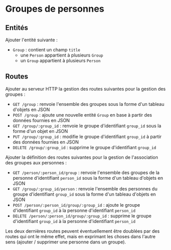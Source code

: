 # Groupes de personnes

## Entités

Ajouter l'entité suivante :
- `Group` : contient un champ `title`
    - une `Person` appartient à plusieurs `Group`
	- un `Group` appartient à plusieurs `Person`

## Routes

Ajouter au serveur HTTP la gestion des routes suivantes pour la gestion des groupes :
- `GET /group` : renvoie l'ensemble des groupes sous la forme d'un tableau d'objets en JSON
- `POST /group` : ajoute une nouvelle entité `Group` en base à partir des données fournies en JSON
- `GET /group/:group_id` : renvoie le groupe d'identifiant `group_id` sous la forme d'un objet en JSON
- `PUT /group/:group_id` : modifie le groupe d'identifiant `group_id` à partir des données fournies en JSON
- `DELETE /group/:group_id` : supprime le groupe d'identifiant `group_id`

Ajouter la définition des routes suivantes pour la gestion de l'association des groupes aux personnes :
- `GET /person/:person_id/group` : renvoie l'ensemble des groupes de la personne d'identifiant `person_id` sous la forme d'un tableau d'objets en JSON
- `GET /group/:group_id/person` : renvoie l'ensemble des personnes du groupe d'identifiant `group_id` sous la forme d'un tableau d'objets en JSON
- `POST /person/:person_id/group/:group_id` : ajoute le groupe d'identifiant `group_id` à la personne d'identifiant `person_id`
- `DELETE /person/:person_id/group/:group_id` : supprime le groupe d'identifiant `group_id` à la personne d'identifiant `person_id`

Les deux dernières routes peuvent éventuellement être doublées par des routes qui ont le même effet, mais en exprimant les choses dans l'autre sens (ajouter / supprimer une personne dans un groupe).
